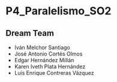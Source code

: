 # P4_Paralelismo_SO2

## Dream Team

- Iván Melchor Santiago
- José Antonio Cortés Olmos
- Edgar Hernández Millán
- Karen Iveth Plata Hernández 
- Luis Enrique Contreras Vázquez
